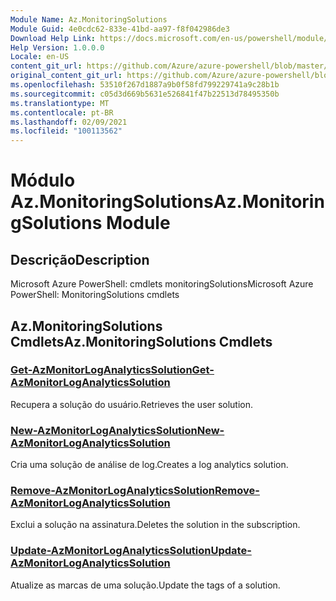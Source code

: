 ```yaml
---
Module Name: Az.MonitoringSolutions
Module Guid: 4e0cdc62-833e-41bd-aa97-f8f042986de3
Download Help Link: https://docs.microsoft.com/en-us/powershell/module/az.monitoringsolutions
Help Version: 1.0.0.0
Locale: en-US
content_git_url: https://github.com/Azure/azure-powershell/blob/master/src/MonitoringSolutions/help/Az.MonitoringSolutions.md
original_content_git_url: https://github.com/Azure/azure-powershell/blob/master/src/MonitoringSolutions/help/Az.MonitoringSolutions.md
ms.openlocfilehash: 53510f267d1887a9b0f58fd799229741a9c28b1b
ms.sourcegitcommit: c05d3d669b5631e526841f47b22513d78495350b
ms.translationtype: MT
ms.contentlocale: pt-BR
ms.lasthandoff: 02/09/2021
ms.locfileid: "100113562"
---
```

# <span data-ttu-id="3ba44-101">Módulo Az.MonitoringSolutions</span><span class="sxs-lookup"><span data-stu-id="3ba44-101">Az.MonitoringSolutions Module</span></span>
## <span data-ttu-id="3ba44-102">Descrição</span><span class="sxs-lookup"><span data-stu-id="3ba44-102">Description</span></span>
<span data-ttu-id="3ba44-103">Microsoft Azure PowerShell: cmdlets monitoringSolutions</span><span class="sxs-lookup"><span data-stu-id="3ba44-103">Microsoft Azure PowerShell: MonitoringSolutions cmdlets</span></span>

## <span data-ttu-id="3ba44-104">Az.MonitoringSolutions Cmdlets</span><span class="sxs-lookup"><span data-stu-id="3ba44-104">Az.MonitoringSolutions Cmdlets</span></span>
### [<span data-ttu-id="3ba44-105">Get-AzMonitorLogAnalyticsSolution</span><span class="sxs-lookup"><span data-stu-id="3ba44-105">Get-AzMonitorLogAnalyticsSolution</span></span>](Get-AzMonitorLogAnalyticsSolution.md)
<span data-ttu-id="3ba44-106">Recupera a solução do usuário.</span><span class="sxs-lookup"><span data-stu-id="3ba44-106">Retrieves the user solution.</span></span>

### [<span data-ttu-id="3ba44-107">New-AzMonitorLogAnalyticsSolution</span><span class="sxs-lookup"><span data-stu-id="3ba44-107">New-AzMonitorLogAnalyticsSolution</span></span>](New-AzMonitorLogAnalyticsSolution.md)
<span data-ttu-id="3ba44-108">Cria uma solução de análise de log.</span><span class="sxs-lookup"><span data-stu-id="3ba44-108">Creates a log analytics solution.</span></span>

### [<span data-ttu-id="3ba44-109">Remove-AzMonitorLogAnalyticsSolution</span><span class="sxs-lookup"><span data-stu-id="3ba44-109">Remove-AzMonitorLogAnalyticsSolution</span></span>](Remove-AzMonitorLogAnalyticsSolution.md)
<span data-ttu-id="3ba44-110">Exclui a solução na assinatura.</span><span class="sxs-lookup"><span data-stu-id="3ba44-110">Deletes the solution in the subscription.</span></span>

### [<span data-ttu-id="3ba44-111">Update-AzMonitorLogAnalyticsSolution</span><span class="sxs-lookup"><span data-stu-id="3ba44-111">Update-AzMonitorLogAnalyticsSolution</span></span>](Update-AzMonitorLogAnalyticsSolution.md)
<span data-ttu-id="3ba44-112">Atualize as marcas de uma solução.</span><span class="sxs-lookup"><span data-stu-id="3ba44-112">Update the tags of a solution.</span></span>

